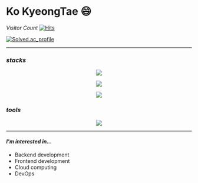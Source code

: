 # Ko KyeongTae :smile:

*Visitor Count* [![Hits](https://hits.seeyoufarm.com/api/count/incr/badge.svg?url=https%3A%2F%2Fgithub.com%2Fkraftenty&count_bg=%2300A883&title_bg=%23555555&icon=&icon_color=%23E7E7E7&title=hits&edge_flat=false)](https://hits.seeyoufarm.com)

[![Solved.ac_profile](http://mazassumnida.wtf/api/v2/generate_badge?boj=kraftenty)](https://solved.ac/kraftenty)

---
### *stacks*
<p align="center">
  <a href="https://skillicons.dev">
    <img src="https://skillicons.dev/icons?i=java,py,js,html,css,cpp" />
  </a>
</p>
<p align="center">
  <a href="https://skillicons.dev">
    <img src="https://skillicons.dev/icons?i=spring,react,nodejs,flask,flutter,redux,tailwind,express" />
  </a>
</p>
<p align="center">
  <a href="https://skillicons.dev">
    <img src="https://skillicons.dev/icons?i=nginx,docker,linux,mysql,aws" />
  </a>
</p>

### *tools*
<p align="center">
  <a href="https://skillicons.dev">
    <img src="https://skillicons.dev/icons?i=apple,bash,idea,webstorm,pycharm,vscode,sublime,vim,git" />
  </a>
</p>

---
#### *I'm interested in...*
* Backend development
* Frontend development
* Cloud computing
* DevOps
